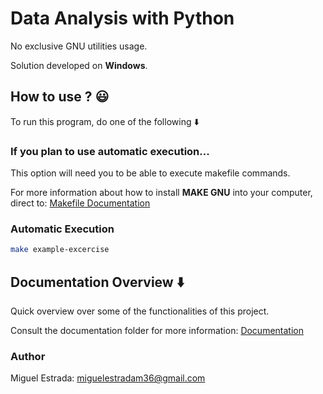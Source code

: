 # Data Analysis with Python

No exclusive GNU utilities usage.

Solution developed on **Windows**.

## How to use ? :smiley:

To run this program, do one of the following :arrow_down:

### If you plan to use automatic execution...

This option will need you to be able to execute makefile commands.

For more information about how to install **MAKE GNU** into your computer, direct to: [Makefile Documentation](docs/Makefile.md)


### Automatic Execution

```bash
make example-excercise
```

## Documentation Overview :arrow_down:

Quick overview over some of the functionalities of this project.

Consult the documentation folder for more information: [Documentation](docs/)



### Author

Miguel Estrada: [miguelestradam36@gmail.com](mailto:miguelestradam36@gmail.com)